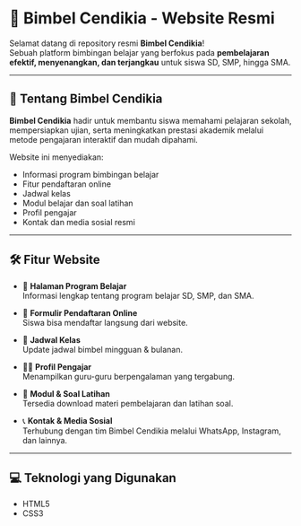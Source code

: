 # 🌟 Bimbel Cendikia - Website Resmi

Selamat datang di repository resmi **Bimbel Cendikia**!  
Sebuah platform bimbingan belajar yang berfokus pada **pembelajaran efektif, menyenangkan, dan terjangkau** untuk siswa SD, SMP, hingga SMA.

---

## 📌 Tentang Bimbel Cendikia

**Bimbel Cendikia** hadir untuk membantu siswa memahami pelajaran sekolah, mempersiapkan ujian, serta meningkatkan prestasi akademik melalui metode pengajaran interaktif dan mudah dipahami.

Website ini menyediakan:
- Informasi program bimbingan belajar
- Fitur pendaftaran online
- Jadwal kelas
- Modul belajar dan soal latihan
- Profil pengajar
- Kontak dan media sosial resmi

---

## 🛠️ Fitur Website

- 📖 **Halaman Program Belajar**  
  Informasi lengkap tentang program belajar SD, SMP, dan SMA.

- 📝 **Formulir Pendaftaran Online**  
  Siswa bisa mendaftar langsung dari website.

- 📅 **Jadwal Kelas**  
  Update jadwal bimbel mingguan & bulanan.

- 👨‍🏫 **Profil Pengajar**  
  Menampilkan guru-guru berpengalaman yang tergabung.

- 📂 **Modul & Soal Latihan**  
  Tersedia download materi pembelajaran dan latihan soal.

- 📞 **Kontak & Media Sosial**  
  Terhubung dengan tim Bimbel Cendikia melalui WhatsApp, Instagram, dan lainnya.

---

## 💻 Teknologi yang Digunakan

- HTML5
- CSS3

